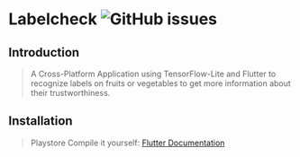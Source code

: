 # Labelcheck  ![GitHub issues](https://img.shields.io/github/issues/phibr0/labelcheck?style=flat-square)

## Introduction

> A Cross-Platform Application using TensorFlow-Lite and Flutter to recognize labels on fruits or vegetables to get more information about their trustworthiness.

## Installation

> Playstore
> Compile it yourself: [Flutter Documentation](https://flutter.dev/docs/deployment/android#building-the-app-for-release)
